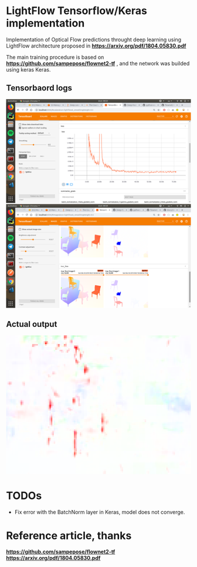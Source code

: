# LightFlow Tensorflow/Keras implementation
Implementation of Optical Flow predictions throught deep learning using LightFlow architecture proposed in **https://arxiv.org/pdf/1804.05830.pdf**

The main training procedure is based on **https://github.com/sampepose/flownet2-tf** , and the network was builded using keras Keras.

## Tensorbaord logs
![lightflow tensorboard Loss](/outputs/tensorboard.png?raw=true)
![lightflow tensorboard Val image](/outputs/output_val.png?raw=true)

## Actual output
![lightflow Actual output](/outputs/output.png?raw=true)


# TODOs
* Fix error with the BatchNorm layer in Keras, model does not converge.

# Reference article, thanks

**https://github.com/sampepose/flownet2-tf**
**https://arxiv.org/pdf/1804.05830.pdf**